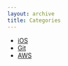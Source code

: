 ```yaml
---
layout: archive
title: Categories
---
```


<div class="post">
	<ul>
		<li><a href="./ios/">iOS</a></li>
		<li><a href="./git/">Git</a></li>
		<li><a href="./aws/">AWS</a></li>
	</ul>
</div>
